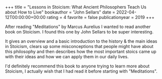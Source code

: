 +++
title = "Lessons in Stoicism: What Ancient Philosophers Teach Us about How to Live"
bookauthor = "John Sellars"
date = 2022-04-12T00:00:00+00:00
rating = 4
favorite = false
publicationyear = 2019
+++

After reading "Meditations" by Marcus Aurelius I wanted to read another book on Stoicism. I found this one by John Sellars
to be super interesting.

It gives an overview and a basic introduction to the history & the main ideas in Stoicism, clears up some misconceptions that people might
have about this philosophy and then describes how the most important stoics came up with their ideas and how we can
apply them in our daily lives.

I'd definitely recommend this book to anyone trying to learn more about Stoicism, I actually wish that I had read it
before starting with "Meditations".